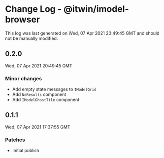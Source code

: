 # Change Log - @itwin/imodel-browser

This log was last generated on Wed, 07 Apr 2021 20:49:45 GMT and should not be manually modified.

## 0.2.0
Wed, 07 Apr 2021 20:49:45 GMT

### Minor changes

- Add empty state messages to `IModelGrid`
- Add `NoResults` component
- Add `IModelGhostTile` component

## 0.1.1
Wed, 07 Apr 2021 17:37:55 GMT

### Patches

- Initial publish

